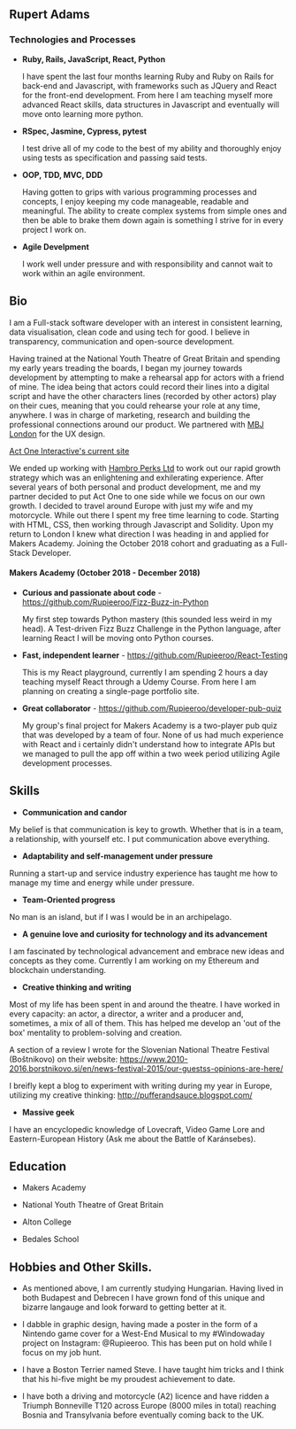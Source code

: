 ## Rupert Adams

### Technologies and Processes

- **Ruby, Rails, JavaScript, React, Python**

  I have spent the last four months learning Ruby and Ruby on Rails for back-end and Javascript, with frameworks such as         JQuery and React for the front-end development. From here I am teaching myself more advanced React skills, data structures     in Javascript and eventually will move onto learning more python.
  
- **RSpec, Jasmine, Cypress, pytest**

  I test drive all of my code to the best of my ability and thoroughly enjoy using tests as specification and passing said       tests.
  
- **OOP, TDD, MVC, DDD**

  Having gotten to grips with various programming processes and concepts, I enjoy keeping my code manageable, readable and       meaningful. The ability to create complex systems from simple ones and then be able to brake them down again is something I   strive for in every project I work on.

- **Agile Develpment**

  I work well under pressure and with responsibility and cannot wait to work within an agile environment.
  
## Bio

I am a Full-stack software developer with an interest in consistent learning, data visualisation, clean code and using tech for good. I believe in transparency, communication and open-source development.

Having trained at the National Youth Theatre of Great Britain and spending my early years treading the boards, I began my journey towards development by attempting to make a rehearsal app for actors with a friend of mine. The idea being that actors could record their lines into a digital script and have the other characters lines (recorded by other actors) play on their cues, meaning that you could rehearse your role at any time, anywhere. I was in charge of marketing, research and building the professional connections around our product. We partnered with [MBJ London](https://mbj.london/ "MBJ London") for the UX design.

[Act One Interactive's current site](https://www.actoneinteractive.co.uk/)

We ended up working with [Hambro Perks Ltd](https://www.hambroperks.com/ "Hambro Perks Ltd") to work out our rapid growth strategy which was an enlightening and exhilerating experience. After several years of both personal and product development, me and my partner decided to put Act One to one side while we focus on our own growth. I decided to travel around Europe with just my wife and my motorcycle. While out there I spent my free time learning to code. Starting with HTML, CSS, then working through Javascript and Solidity. Upon my return to London I knew what direction I was heading in and applied for Makers Academy. Joining the October 2018 cohort and graduating as a Full-Stack Developer.

#### Makers Academy (October 2018 - December 2018)

- **Curious and passionate about code** - https://github.com/Rupieeroo/Fizz-Buzz-in-Python

  My first step towards Python mastery (this sounded less weird in my head). A Test-driven Fizz Buzz Challenge in the Python     language, after learning React I will be moving onto Python courses.

- **Fast, independent learner** - https://github.com/Rupieeroo/React-Testing
 
  This is my React playground, currently I am spending 2 hours a day teaching myself React through a Udemy Course. From here I   am planning on creating a single-page portfolio site. 
  
- **Great collaborator** - https://github.com/Rupieeroo/developer-pub-quiz

  My group's final project for Makers Academy is a two-player pub quiz that was developed by a team of four. None of us had     much experience with React and i certainly didn't understand how to integrate APIs but we managed to pull the app off within   a two week period utilizing Agile development processes.

## Skills

- **Communication and candor**

My belief is that communication is key to growth. Whether that is in a team, a relationship, with yourself etc. I put communication above everything.

- **Adaptability and self-management under pressure**

Running a start-up and service industry experience has taught me how to manage my time and energy while under pressure.

- **Team-Oriented progress**

No man is an island, but if I was I would be in an archipelago.

- **A genuine love and curiosity for technology and its advancement**

I am fascinated by technological advancement and embrace new ideas and concepts as they come. Currently I am working on my Ethereum and blockchain understanding.

- **Creative thinking and writing**

Most of my life has been spent in and around the theatre. I have worked in every capacity: an actor, a director, a writer and a producer and, sometimes, a mix of all of them. This has helped me develop an 'out of the box' mentality to problem-solving and creation.

 A section of a review I wrote for the Slovenian National Theatre Festival (Boštnikovo) on their website:
 https://www.2010-2016.borstnikovo.si/en/news-festival-2015/our-guestss-opinions-are-here/

 I breifly kept a blog to experiment with writing during my year in Europe, utilizing my creative thinking:
 http://pufferandsauce.blogspot.com/

- **Massive geek**

I have an encyclopedic knowledge of Lovecraft, Video Game Lore and Eastern-European History (Ask me about the Battle of Karánsebes).

## Education

- Makers Academy

- National Youth Theatre of Great Britain

- Alton College

- Bedales School

## Hobbies and Other Skills.

- As mentioned above, I am currently studying Hungarian. Having lived in both Budapest and Debrecen I have grown fond of this   unique and bizarre langauge and look forward to getting better at it.

- I dabble in graphic design, having made a poster in the form of a Nintendo game cover for a West-End Musical to my             #Windowaday project on Instagram: @Rupieeroo. This has been put on hold while I focus on my job hunt.

- I have a Boston Terrier named Steve. I have taught him tricks and I think that his hi-five might be my proudest achievement   to date.

- I have both a driving and motorcycle (A2) licence and have ridden a Triumph Bonneville T120 across Europe (8000 miles in       total) reaching Bosnia and Transylvania before eventually coming back to the UK.
